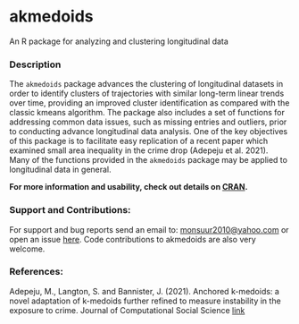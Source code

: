 <!-- README.md is generated from README.Rmd. Please edit that file -->

akmedoids
=========

<!-- badges: start -->
<!-- badges: end -->

An R package for analyzing and clustering longitudinal data

### Description

The `akmedoids` package advances the clustering of longitudinal datasets
in order to identify clusters of trajectories with similar long-term
linear trends over time, providing an improved cluster identification as
compared with the classic kmeans algorithm. The package also includes a
set of functions for addressing common data issues, such as missing
entries and outliers, prior to conducting advance longitudinal data
analysis. One of the key objectives of this package is to facilitate
easy replication of a recent paper which examined small area inequality
in the crime drop (Adepeju et al. 2021). Many of the functions provided
in the `akmedoids` package may be applied to longitudinal data in
general.

**For more information and usability, check out details on
[CRAN](https://cran.r-project.org/package=akmedoids).**

### Support and Contributions:

For support and bug reports send an email to:
<a href="mailto:monsuur2010@yahoo.com" class="email">monsuur2010@yahoo.com</a>
or open an issue [here](https://github.com/MAnalytics/akmedoids/issues).
Code contributions to akmedoids are also very welcome.

### References:

Adepeju, M., Langton, S. and Bannister, J. (2021). Anchored k-medoids: a
novel adaptation of k-medoids further refined to measure instability in
the exposure to crime. Journal of Computational Social Science
[link](https://doi.org/10.1007/s42001-021-00103-1)
